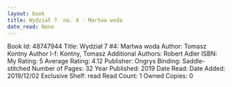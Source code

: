 ```yaml
---
layout: book
title: Wydział 7  no. 4 - Martwa woda
date_read: None
---
```


Book Id: 48747944
Title: Wydział 7 #4: Martwa woda
Author: Tomasz Kontny
Author l-f: Kontny, Tomasz
Additional Authors: Robert Adler
ISBN: 
My Rating: 5
Average Rating: 4.12
Publisher: Ongrys
Binding: Saddle-stitched
Number of Pages: 32
Year Published: 2019
Date Read: 
Date Added: 2019/12/02
Exclusive Shelf: read
Read Count: 1
Owned Copies: 0

